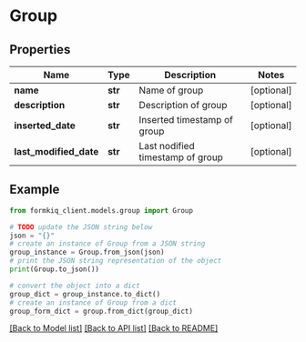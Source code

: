 # Group


## Properties

Name | Type | Description | Notes
------------ | ------------- | ------------- | -------------
**name** | **str** | Name of group | [optional] 
**description** | **str** | Description of group | [optional] 
**inserted_date** | **str** | Inserted timestamp of group | [optional] 
**last_modified_date** | **str** | Last nodified timestamp of group | [optional] 

## Example

```python
from formkiq_client.models.group import Group

# TODO update the JSON string below
json = "{}"
# create an instance of Group from a JSON string
group_instance = Group.from_json(json)
# print the JSON string representation of the object
print(Group.to_json())

# convert the object into a dict
group_dict = group_instance.to_dict()
# create an instance of Group from a dict
group_form_dict = group.from_dict(group_dict)
```
[[Back to Model list]](../README.md#documentation-for-models) [[Back to API list]](../README.md#documentation-for-api-endpoints) [[Back to README]](../README.md)


